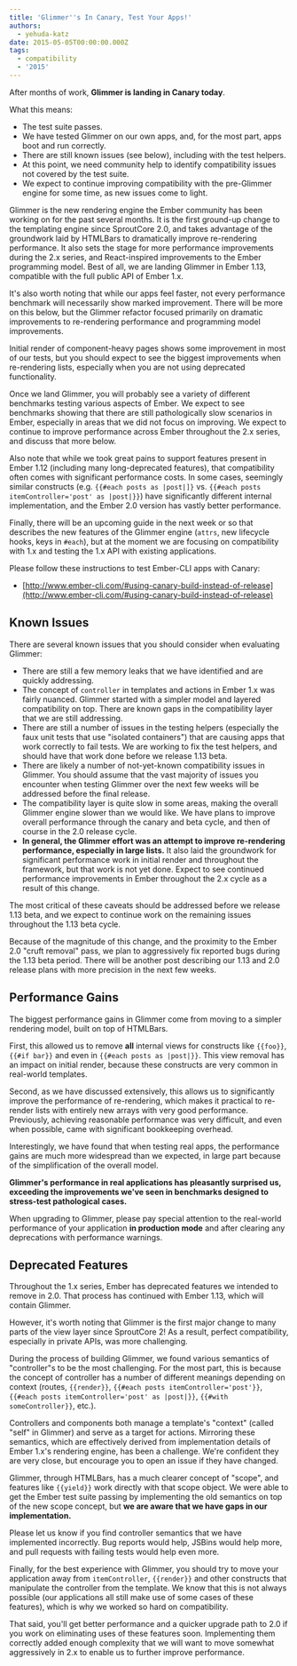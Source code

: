 ```yaml
---
title: 'Glimmer''s In Canary, Test Your Apps!'
authors:
  - yehuda-katz
date: 2015-05-05T00:00:00.000Z
tags:
  - compatibility
  - '2015'
---
```



After months of work, **Glimmer is landing in Canary today**.

What this means:

* The test suite passes.
* We have tested Glimmer on our own apps, and, for the most part, apps boot and
  run correctly.
* There are still known issues (see below), including with the test helpers.
* At this point, we need community help to identify compatibility issues not
  covered by the test suite.
* We expect to continue improving compatibility with the pre-Glimmer engine for
  some time, as new issues come to light.

Glimmer is the new rendering engine the Ember community has been working on for
the past several months. It is the first ground-up change to the templating
engine since SproutCore 2.0, and takes advantage of the groundwork laid by
HTMLBars to dramatically improve re-rendering performance. It also sets the
stage for more performance improvements during the 2.x series, and
React-inspired improvements to the Ember programming model. Best of all, we are
landing Glimmer in Ember 1.13, compatible with the full public API of Ember
1.x.

It's also worth noting that while our apps feel faster, not every
performance benchmark will necessarily show marked improvement. There
will be more on this below, but the Glimmer refactor focused primarily
on dramatic improvements to re-rendering performance and programming
model improvements.

Initial render of component-heavy pages shows some improvement in most
of our tests, but you should expect to see the biggest improvements when
re-rendering lists, especially when you are not using deprecated
functionality.

Once we land Glimmer, you will probably see a variety of different
benchmarks testing various aspects of Ember. We expect to see benchmarks
showing that there are still pathologically slow scenarios in Ember,
especially in areas that we did not focus on improving. We expect to
continue to improve performance across Ember throughout the 2.x series,
and discuss that more below.

Also note that while we took great pains to support features present in
Ember 1.12 (including many long-deprecated features), that compatibility
often comes with significant performance costs. In some cases, seemingly
similar constructs (e.g. `{{#each posts as |post|]}` vs. `{{#each posts
itemController='post' as |post|}}`) have significantly different
internal implementation, and the Ember 2.0 version has vastly better
performance.

Finally, there will be an upcoming guide in the next week or so that
describes the new features of the Glimmer engine (`attrs`, new lifecycle
hooks, keys in `#each`), but at the moment we are focusing on
compatibility with 1.x and testing the 1.x API with existing
applications.

Please follow these instructions to test Ember-CLI apps with Canary:

* [http://www.ember-cli.com/#using-canary-build-instead-of-release](http://www.ember-cli.com/#using-canary-build-instead-of-release)

## Known Issues

There are several known issues that you should consider when evaluating
Glimmer:

* There are still a few memory leaks that we have identified and are
  quickly addressing.
* The concept of `controller` in templates and actions in Ember 1.x was
  fairly nuanced. Glimmer started with a simpler model and layered
  compatibility on top. There are known gaps in the compatibility layer
  that we are still addressing.
* There are still a number of issues in the testing helpers (especially
  the faux unit tests that use "isolated containers") that are causing
  apps that work correctly to fail tests. We are working to fix the test
  helpers, and should have that work done before we release 1.13 beta.
* There are likely a number of not-yet-known compatibility issues in
  Glimmer. You should assume that the vast majority of issues you
  encounter when testing Glimmer over the next few weeks will be addressed
  before the final release.
* The compatibility layer is quite slow in some areas, making the
  overall Glimmer engine slower than we would like. We have plans to
  improve overall performance through the canary and beta cycle, and
  then of course in the 2.0 release cycle.
* **In general, the Glimmer effort was an attempt to improve
  re-rendering performance, especially in large lists.** It also laid
  the groundwork for significant performance work in initial render and
  throughout the framework, but that work is not yet done. Expect to see
  continued performance improvements in Ember throughout the 2.x cycle
  as a result of this change.

The most critical of these caveats should be addressed before we release 1.13
beta, and we expect to continue work on the remaining issues throughout the
1.13 beta cycle.

Because of the magnitude of this change, and the proximity to the Ember 2.0
"cruft removal" pass, we plan to aggressively fix reported bugs during the 1.13
beta period. There will be another post describing our 1.13 and 2.0 release
plans with more precision in the next few weeks.

## Performance Gains

The biggest performance gains in Glimmer come from moving to a simpler
rendering model, built on top of HTMLBars.

First, this allowed us to remove **all** internal views for constructs
like `{{foo}}`, `{{#if bar}}` and even in `{{#each posts as |post|}}`.
This view removal has an impact on initial render, because these
constructs are very common in real-world templates.

Second, as we have discussed extensively, this allows us to
significantly improve the performance of re-rendering, which makes it
practical to re-render lists with entirely new arrays with very good
performance. Previously, achieving reasonable performance was very
difficult, and even when possible, came with significant bookkeeping
overhead.

Interestingly, we have found that when testing real apps, the
performance gains are much more widespread than we expected, in large
part because of the simplification of the overall model.

**Glimmer's performance in real applications has pleasantly surprised
us, exceeding the improvements we've seen in benchmarks designed to
stress-test pathological cases.**

When upgrading to Glimmer, please pay special attention to the
real-world performance of your application **in production mode** and
after clearing any deprecations with performance warnings.

## Deprecated Features

Throughout the 1.x series, Ember has deprecated features we intended to
remove in 2.0. That process has continued with Ember 1.13, which will
contain Glimmer.

However, it's worth noting that Glimmer is the first major change to
many parts of the view layer since SproutCore 2! As a result,
perfect compatibility, especially in private APIs, was more
challenging.

During the process of building Glimmer, we found various semantics of
"controller"s to be the most challenging. For the most part, this is
because the concept of controller has a number of different meanings
depending on context (routes, `{{render}}`, `{{#each posts
itemController='post'}}`, `{{#each posts itemController='post' as
|post|}}`, `{{#with someController}}`, etc.).

Controllers and components both manage a template's "context" (called
"self" in Glimmer) and serve as a target for actions. Mirroring these
semantics, which are effectively derived from implementation details of
Ember 1.x's rendering engine, has been a challenge. We're confident they
are very close, but encourage you to open an issue if they have changed.

Glimmer, through HTMLBars, has a much clearer concept of "scope", and
features like `{{yield}}` work directly with that scope object. We were
able to get the Ember test suite passing by implementing the old
semantics on top of the new scope concept, but **we are aware that we
have gaps in our implementation.**

Please let us know if you find controller semantics that we have
implemented incorrectly. Bug reports would help, JSBins would help more,
and pull requests with failing tests would help even more.

Finally, for the best experience with Glimmer, you should try to move
your application away from `itemController`, `{{render}}` and other
constructs that manipulate the controller from the template. We know
that this is not always possible (our applications all still make
use of some cases of these features),  which is why we worked so hard on
compatibility.

That said, you'll get better performance and a quicker upgrade path to
2.0 if you work on eliminating uses of these features soon. Implementing
them correctly added enough complexity that we will want to move
somewhat aggressively in 2.x to enable us to further improve
performance.

